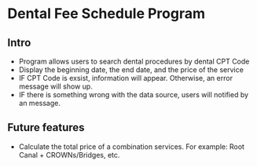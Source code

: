 # Dental Fee Schedule Program
## Intro
* Program allows users to search dental procedures by dental CPT Code
* Display the beginning date, the end date, and the price of the service
* IF CPT Code is exsist, information will appear. Otherwise, an error message will show up.
* IF there is something wrong with the data source, users will notified by an message.
## Future features
* Calculate the total price of a combination services. For example: Root Canal + CROWNs/Bridges, etc.
